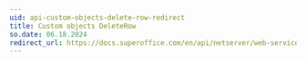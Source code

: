 ```yaml
---
uid: api-custom-objects-delete-row-redirect
title: Custom objects DeleteRow
so.date: 06.18.2024
redirect_url: https://docs.superoffice.com/en/api/netserver/web-services/howto/custom-objects/custom-objects-delete-row.html
---
```

